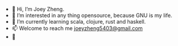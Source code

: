 - 👋 Hi, I’m Joey Zheng.
- 👀 I’m interested in any thing opensource, because GNU is my life.
- 🌱 I’m currently learning scala, clojure, rust and haskell.
- 📫 Welcome to reach me joeyzheng5403@gmail.com
- 🌟 
<!---
joeyzheng5403/joeyzheng5403 is a ✨ special ✨ repository because its `README.md` (this file) appears on your GitHub profile.
You can click the Preview link to take a look at your changes.
--->
